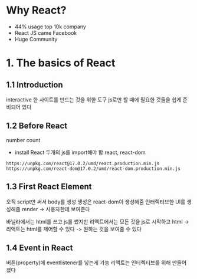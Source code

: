 # Why React?

- 44% usage top 10k company
- React JS came Facebook
- Huge Community

# 1. The basics of React

## 1.1 Introduction

interactive 한 사이트를 만드는 것을 위한 도구
js로만 할 때에 필요한 것들을 쉽게 준비되어 있다

## 1.2 Before React

number count

- install React
  두개의 js를 import해야 함 react, react-dom

```
https://unpkg.com/react@17.0.2/umd/react.production.min.js
https://unpkg.com/react-dom@17.0.2/umd/react-dom.production.min.js
```

## 1.3 First React Element

오직 script만 써서 body를 생성
생성은 react-dom이 생성해줌
인터렉티브한 UI를 생성해줌
render -> 사용자한테 보여준다

바닐라에서는 html를 쓰고 js를 썼지만
리액트에서는 모든 것을 js로 시작하고 html
-> 리액트는 html를 제어할 수 있다 -> 원하는 것을 보여줄 수 있다

## 1.4 Event in React

버튼(property)에 eventlistener를 넣는게 가능
리액트는 인터렉티브를 위해 만들어 졌다
